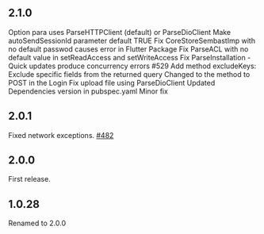 ## 2.1.0
Option para uses ParseHTTPClient (default) or ParseDioClient
Make autoSendSessionId parameter default TRUE
Fix CoreStoreSembastImp with no default passwod causes error in Flutter Package
Fix ParseACL with no default value in setReadAccess and setWriteAccess
Fix ParseInstallation - Quick updates produce concurrency errors #529
Add method excludeKeys: Exclude specific fields from the returned query
Changed to the method to POST in the Login
Fix upload file using ParseDioClient
Updated Dependencies version in pubspec.yaml
Minor fix

## 2.0.1
Fixed network exceptions. [#482](https://github.com/parse-community/Parse-SDK-Flutter/pull/482)

## 2.0.0
First release.

## 1.0.28
Renamed to 2.0.0
